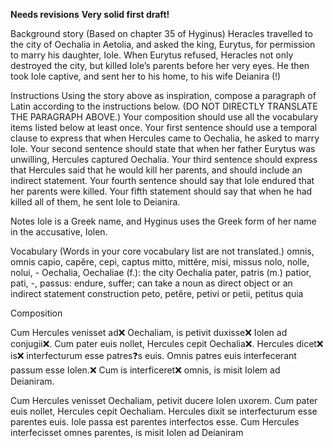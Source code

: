 **Needs revisions**
**Very solid first draft!**

Background story
(Based on chapter 35 of Hyginus)
Heracles travelled to the city of Oechalia in Aetolia, and asked the king, Eurytus, for permission to marry his daughter, Iole. 
When Eurytus refused, Heracles not only destroyed the city, but killed Iole’s parents before her very eyes. 
He then took Iole captive, and sent her to his home, to his wife Deianira (!)

Instructions
Using the story above as inspiration, compose a paragraph of Latin according to the instructions below. (DO NOT DIRECTLY TRANSLATE THE PARAGRAPH ABOVE.)
Your composition should use all the vocabulary items listed below at least once.
Your first sentence should use a temporal clause to express that when Hercules came to Oechalia, he asked to marry Iole.
Your second sentence should state that when her father Eurytus was unwilling, Hercules captured Oechalia.
Your third sentence should express that Hercules said that he would kill her parents, and should include an indirect statement.
Your fourth sentence should say that Iole endured that her parents were killed.
Your fifth statement should say that when he had killed all of them, he sent Iole to Deianira.
                                    
Notes
Iole is a Greek name, and Hyginus uses the Greek form of her name in the accusative, Iolen.

Vocabulary
(Words in your core vocabulary list are not translated.)
omnis, omnis
capio, capĕre, cepi, captus
mitto, mittĕre, misi, missus
nolo, nolle, nolui, -
Oechalia, Oechaliae (f.): the city Oechalia
pater, patris (m.)
patior, pati, -, passus: endure, suffer; can take a noun as direct object or an indirect statement construction
peto, petĕre, petivi or petii, petitus
quia

Composition

Cum Hercules venisset ad❌ Oechaliam, is petivit duxisse❌ Iolen ad conjugii❌.
Cum pater euis nollet, Hercules cepit Oechalia❌.
Hercules dicet❌ is❌ interfecturum esse patres❓s euis.
Omnis patres euis interfecerant passum esse Iolen.❌
Cum is interficeret❌ omnis, is misit Iolem ad Deianiram.

Cum Hercules venisset Oechaliam, petivit ducere Iolen uxorem.
Cum pater euis nollet, Hercules cepit Oechaliam.
Hercules dixit se interfecturum esse parentes euis.
Iole passa est parentes interfectos esse.
Cum Hercules interfecisset omnes parentes, is misit Iolen ad Deianiram
